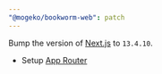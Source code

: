 ```yaml
---
"@mogeko/bookworm-web": patch
---
```


Bump the version of [Next.js](https://nextjs.org) to `13.4.10`.

- Setup [App Router](https://nextjs.org/docs/getting-started/installation)
